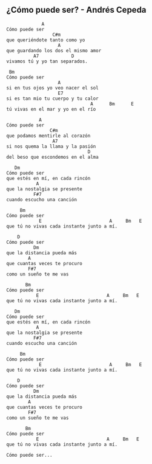 ¿Cómo puede ser? - Andrés Cepeda
----------------
 
                 A
    Cómo puede ser 
                     C#m
    que queriéndote tanto como yo
                       A
    que guardando los dos el mismo amor
              A7            D
    vivamos tú y yo tan separados. 

     Bm    
    Cómo puede ser 
                       A
    si en tus ojos yo veo nacer el sol 
                       E7
    si es tan mio tu cuerpo y tu calor
                                   A      Bm      E
    tú vivas en el mar y yo en el río 

                A
    Cómo puede ser 
                    C#m 
    que podamos mentirle al corazón 
                     A7
    si nos quema la llama y la pasión 
                                  D
    del beso que escondemos en el alma

       Dm
    Cómo puede ser 
    que estés en mí, en cada rincón 
               A
    que la nostalgia se presente 
              F#7
    cuando escucho una canción 
       
         Bm
    Cómo puede ser
                E                         A     Bm   E
    que tú no vivas cada instante junto a mí.

        D
    Cómo puede ser 
              Dm
    que la distancia pueda más 
            A
    que cuantas veces te procuro 
            F#7 
    como un sueño te me vas 

           Bm
    Cómo puede ser 
               E                         A     Bm   E
    que tú no vivas cada instante junto a mí.

       Dm
    Cómo puede ser 
    que estés en mí, en cada rincón 
               A
    que la nostalgia se presente 
              F#7
    cuando escucho una canción 
       
         Bm
    Cómo puede ser
                E                         A     Bm   E
    que tú no vivas cada instante junto a mí.

        D
    Cómo puede ser 
              Dm
    que la distancia pueda más 
            A
    que cuantas veces te procuro 
            F#7 
    como un sueño te me vas 

           Bm
    Cómo puede ser 
               E                         A     Bm   E
    que tú no vivas cada instante junto a mí.

    Cómo puede ser...